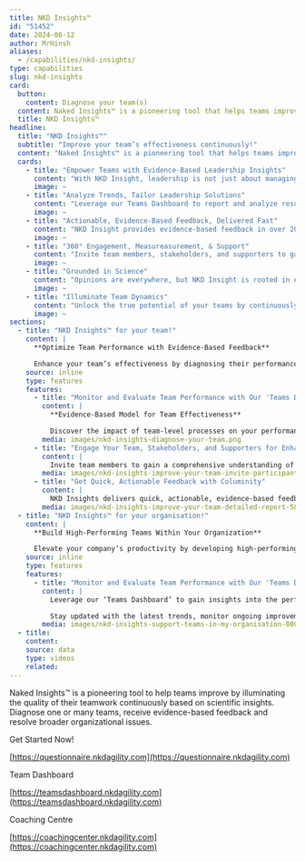 ```yaml
---
title: NKD Insights™
id: "51452"
date: 2024-06-12
author: MrHinsh
aliases:
  - /capabilities/nkd-insights/
type: capabilities
slug: nkd-insights
card:
  button:
    content: Diagnose your team(s)
  content: Naked Insights™ is a pioneering tool that helps teams improve by continuously illuminating the quality of their teamwork based on scientific insights. It can diagnose one or many teams, receive evidence-based feedback, and resolve broader organizational issues.
  title: NKD Insights™
headline:
  title: "NKD Insights™"
  subtitle: "Improve your team’s effectiveness continuously!"
  content: "Naked Insights™ is a pioneering tool that helps teams improve by continuously illuminating the quality of their teamwork based on scientific insights. It can diagnose one or many teams, receive evidence-based feedback, and resolve broader organizational issues."
  cards:
    - title: "Empower Teams with Evidence-Based Leadership Insights"
      content: "With NKD Insight, leadership is not just about managing teams—it’s about empowering them. Built on scientific principles and evidence-based models, our tool helps you focus on what matters most, providing leadership with the targeted insights needed to maximize impact."
      image: ~
    - title: "Analyze Trends, Tailor Leadership Solutions"
      content: "Leverage our Teams Dashboard to report and analyze results across multiple teams. Identify trends, track progress, and provide leadership with tailored, evidence-based solutions to address specific challenges and enhance effectiveness at every level."
      image: ~
    - title: "Actionable, Evidence-Based Feedback, Delivered Fast"
      content: "NKD Insight provides evidence-based feedback in over 20 key areas, offering leadership quick, actionable insights. From strategic guidance to quick tips, our evidence-based insights inspire action that drives real improvement"
      image: ~
    - title: "360° Engagement, Measureasurement, & Support"
      content: "Invite team members, stakeholders, and supporters to gain a comprehensive, evidence-based view of team dynamics. Measure satisfaction, assess needs, and identify where leadership support can make a difference—all through NKD Insight."
      image: ~
    - title: "Grounded in Science"
      content: "Opinions are everywhere, but NKD Insight is rooted in evidence-based facts. Our surveys and models are built on peer-reviewed research, providing teams and leadership with reliable, actionable insights that drive impactful results."
      image: ~
    - title: "Illuminate Team Dynamics"
      content: "Unlock the true potential of your teams by continuously monitoring and improving teamwork quality. NKD Insight offers evidence-based insights that help you diagnose and enhance team performance across your organization, empowering leadership to make informed decisions."
      image: ~
sections:
  - title: "NKD Insights™ for your team!"
    content: |
      **Optimize Team Performance with Evidence-Based Feedback**

      Enhance your team’s effectiveness by diagnosing their performance, reviewing the results collaboratively, and implementing improvements based on our evidence-based feedback. Our approach helps streamline team assessments and fosters continuous development, ensuring your team always operates at its best.
    source: inline
    type: features
    features:
      - title: "Monitor and Evaluate Team Performance with Our 'Teams Dashboard'"
        content: |
          **Evidence-Based Model for Team Effectiveness**

          Discover the impact of team-level processes on your performance with Columinity. Our evidence-based model provides in-depth analysis of five core factors and over two dozen detailed sub-factors (available in our demo). Track your team’s progress, celebrate achievements with badges, and explore score ranges to identify areas of consensus and dissent. Enhance your team’s effectiveness strategically.
        media: images/nkd-insights-diagnose-your-team.png
      - title: "Engage Your Team, Stakeholders, and Supporters for Enhanced Insight"
        content: |
          Invite team members to gain a comprehensive understanding of your team’s dynamics. Bring in stakeholders to evaluate their satisfaction with your team’s outcomes. Additionally, encourage supporters—including managers, leaders, and coaches—to identify areas where your team requires additional support. These invitations help create a more complete and actionable picture of team performance.
        media: images/nkd-insights-improve-your-team-invite-participants.png
      - title: "Get Quick, Actionable Feedback with Columinity"
        content: |
          NKD Insights delivers quick, actionable, evidence-based feedback across over 20 key areas, categorized by impact. For each area, we offer feedback in three categories: broad strategies to guide your team, facilitation guides to explore deeper solutions, and actionable ‘quick tips’ designed to inspire immediate improvement with 15% Solutions. Enhance your team’s performance effectively and efficiently.
        media: images/nkd-insights-improve-your-team-detailed-report-588x720.png
  - title: "NKD Insights™ for your organisation!"
    content: |
      **Build High-Performing Teams Within Your Organization**

      Elevate your company’s productivity by developing high-performing teams with our proven strategies.
    source: inline
    type: features
    features:
      - title: "Monitor and Evaluate Team Performance with Our 'Teams Dashboard'"
        content: |
          Leverage our ‘Teams Dashboard’ to gain insights into the performance of various teams within your organization. Our tool is designed based on evidence-based models to help you identify the factors that can enhance team effectiveness. Engage collaboratively with team members, stakeholders, and supporters to address organizational challenges effectively.

          Stay updated with the latest trends, monitor ongoing improvement initiatives, and respond promptly to ‘requests for help’ from teams. Our dashboard allows you to categorize teams into value streams, business units, or other specific groupings, enabling customized reporting and more targeted analyses.
        media: images/nkd-insights-support-teams-in-my-organisation-800x404.png
  - title:
    content:
    source: data
    type: videos
    related:
---
```


Naked Insights™ is a pioneering tool to help teams improve by illuminating the quality of their teamwork continuously based on scientific insights. Diagnose one or many teams, receive evidence-based feedback and resolve broader organizational issues.

Get Started Now!

[https://questionnaire.nkdagility.com](https://questionnaire.nkdagility.com)

Team Dashboard

[https://teamsdashboard.nkdagility.com](https://teamsdashboard.nkdagility.com)

Coaching Centre

[https://coachingcenter.nkdagility.com](https://coachingcenter.nkdagility.com)
